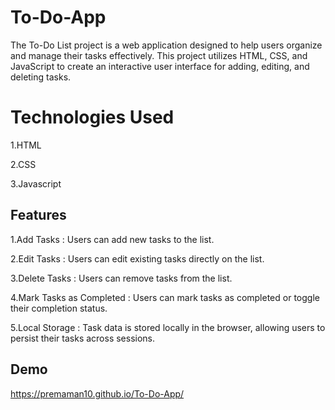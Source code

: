 # To-Do-App
The To-Do List project is a web application designed to help users organize and manage their tasks effectively. This project utilizes HTML, CSS, and JavaScript to create an interactive user interface for adding, editing, and deleting tasks.
# Technologies Used
1.HTML

2.CSS

3.Javascript

## Features
1.Add Tasks : Users can add new tasks to the list.

2.Edit Tasks : Users can edit existing tasks directly on the list.

3.Delete Tasks : Users can remove tasks from the list.

4.Mark Tasks as Completed : Users can mark tasks as completed or toggle their completion status.

5.Local Storage : Task data is stored locally in the browser, allowing users to persist their tasks across sessions.
## Demo
https://premaman10.github.io/To-Do-App/
